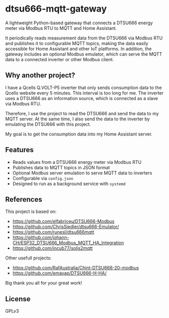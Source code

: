 # dtsu666-mqtt-gateway
A lightweight Python-based gateway that connects a DTSU666 energy meter via Modbus RTU to MQTT and Home Assistant.

It periodically reads measurement data from the DTSU666 via Modbus RTU and publishes it to configurable MQTT topics, making the data easily accessible for Home Assistant and other IoT platforms.
In addition, the gateway includes an optional Modbus emulator, which can serve the MQTT data to a connected inverter or other Modbus client.

## Why another project?
I have a Qcells Q.VOLT-P5 inverter that only sends consumption data to the Qcells website every 5 minutes. This interval is too long for me. The inverter uses a DTSU666 as an information source, which is connected as a slave via Modbus RTU.

Therefore, I use the project to read the DTSU666 and send the data to my MQTT server. At the same time, I also send the data to the inverter by emulating the DTSU666 with this project.

My goal is to get the consumption data into my Home Assistant server.

## Features
- Reads values from a DTSU666 energy meter via Modbus RTU
- Publishes data to MQTT topics in JSON format
- Optional Modbus server emulation to serve MQTT data to inverters
- Configurable via `config.json`
- Designed to run as a background service with `systemd`

## References
This project is based on:
- https://github.com/elfabriceu/DTSU666-Modbus
- https://github.com/ChrisSiedler/dtsu666-Emulator/
- https://github.com/runesl/dtsu666mqtt
- https://github.com/johann-CH/ESP32_DTSU666_Modbus_MQTT_HA_Integration
- https://github.com/incub77/solis2mqtt


Other usefull projects:
- https://github.com/RafAustralia/Chint-DTSU666-20-modbus
- https://github.com/emavap/DTSU666-H-HA/

Big thank you all for your great work!

## License
GPLv3
